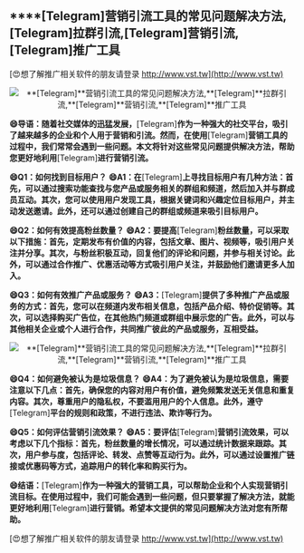 ## ****[Telegram]**营销引流工具的常见问题解决方法,**[Telegram]**拉群引流,**[Telegram]**营销引流,**[Telegram]**推广工具**

[😍想了解推广相关软件的朋友请登录 http://www.vst.tw](http://www.vst.tw)

 <center><img src="https://vst.tw/MP4/tuiguang/png/7.png" alt="**[Telegram]**营销引流工具的常见问题解决方法,**[Telegram]**拉群引流,**[Telegram]**营销引流,**[Telegram]**推广工具"></center>

**😄导语：随着社交媒体的迅猛发展，**[Telegram]**作为一种强大的社交平台，吸引了越来越多的企业和个人用于营销和引流。然而，在使用**[Telegram]**营销工具的过程中，我们常常会遇到一些问题。本文将针对这些常见问题提供解决方法，帮助您更好地利用**[Telegram]**进行营销引流。**

**😄Q1：如何找到目标用户？**
**😄A1：在**[Telegram]**上寻找目标用户有几种方法：首先，可以通过搜索功能查找与您产品或服务相关的群组和频道，然后加入并与群成员互动。其次，您可以使用用户发现工具，根据关键词和兴趣定位目标用户，并主动发送邀请。此外，还可以通过创建自己的群组或频道来吸引目标用户。**

**😄Q2：如何有效提高粉丝数量？**
**😄A2：要提高**[Telegram]**粉丝数量，可以采取以下措施：首先，定期发布有价值的内容，包括文章、图片、视频等，吸引用户关注并分享。其次，与粉丝积极互动，回复他们的评论和问题，并参与相关讨论。此外，可以通过合作推广、优惠活动等方式吸引用户关注，并鼓励他们邀请更多人加入。**

**😄Q3：如何有效推广产品或服务？**
**😄A3：**[Telegram]**提供了多种推广产品或服务的方式：首先，您可以在频道内发布相关信息，包括产品介绍、特价促销等。其次，可以选择购买广告位，在其他热门频道或群组中展示您的广告。此外，可以与其他相关企业或个人进行合作，共同推广彼此的产品或服务，互相受益。**

 <center><img src="https://vst.tw/MP4/tuiguang/png/0.png" alt="**[Telegram]**营销引流工具的常见问题解决方法,**[Telegram]**拉群引流,**[Telegram]**营销引流,**[Telegram]**推广工具"></center>

**😄Q4：如何避免被认为是垃圾信息？**
**😄A4：为了避免被认为是垃圾信息，需要注意以下几点：首先，确保您的内容对用户有价值，避免频繁发送无关信息和重复内容。其次，尊重用户的隐私权，不要滥用用户的个人信息。此外，遵守**[Telegram]**平台的规则和政策，不进行违法、欺诈等行为。**

**😄Q5：如何评估营销引流效果？**
**😄A5：要评估**[Telegram]**营销引流效果，可以考虑以下几个指标：首先，粉丝数量的增长情况，可以通过统计数据来跟踪。其次，用户参与度，包括评论、转发、点赞等互动行为。此外，可以通过设置推广链接或优惠码等方式，追踪用户的转化率和购买行为。**

**😄结语：**[Telegram]**作为一种强大的营销工具，可以帮助企业和个人实现营销引流目标。在使用过程中，我们可能会遇到一些问题，但只要掌握了解决方法，就能更好地利用**[Telegram]**进行营销。希望本文提供的常见问题解决方法对您有所帮助。**

[😍想了解推广相关软件的朋友请登录 http://www.vst.tw](http://www.vst.tw)



